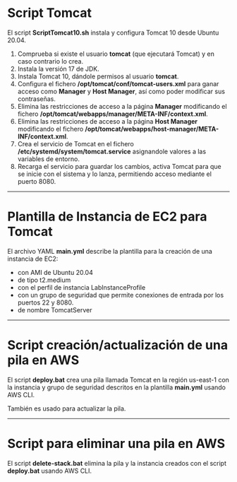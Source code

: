 # Script Tomcat

El script **ScriptTomcat10.sh** instala y configura Tomcat 10 desde Ubuntu 20.04.


1. Comprueba si existe el usuario __tomcat__ (que ejecutará Tomcat) y en caso contrario lo crea.
2. Instala la versión 17 de JDK.
3. Instala Tomcat 10, dándole permisos al usuario __tomcat__.
4. Configura el fichero __/opt/tomcat/conf/tomcat-users.xml__ para ganar acceso como __Manager__ y __Host Manager__, así como poder modificar sus contraseñas.
5. Elimina las restricciones de acceso a la página __Manager__ modificando el fichero __/opt/tomcat/webapps/manager/META-INF/context.xml__.
6. Elimina las restricciones de acceso a la página __Host Manager__ modificando el fichero __/opt/tomcat/webapps/host-manager/META-INF/context.xml__.
7. Crea el servicio de Tomcat en el fichero __/etc/systemd/system/tomcat.service__ asignandole valores a las variables de entorno.
8. Recarga el servicio para guardar los cambios, activa Tomcat para que se inicie con el sistema y lo lanza, permitiendo acceso mediante el puerto 8080.

---


# Plantilla de Instancia de EC2 para Tomcat

El archivo YAML **main.yml** describe la plantilla para la creación de una instancia de EC2:
- con AMI de Ubuntu 20.04
- de tipo t2.medium
- con el perfil de instancia LabInstanceProfile
- con un grupo de seguridad que permite conexiones de entrada por los puertos 22 y 8080.
- de nombre TomcatServer

---


# Script creación/actualización de una pila en AWS

El script **deploy.bat** crea una pila llamada Tomcat en la región us-east-1 con la instancia y grupo de seguridad descritos en la plantilla **main.yml** usando AWS CLI.

También es usado para actualizar la pila.

---


# Script para eliminar una pila en AWS

El script **delete-stack.bat** elimina la pila y la instancia creados con el script **deploy.bat** usando AWS CLI.



